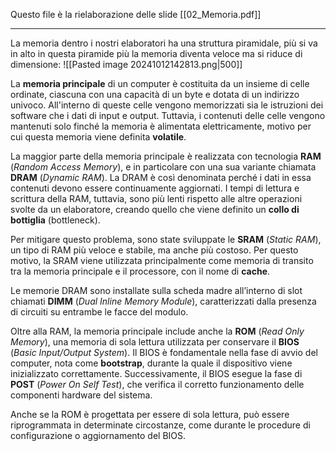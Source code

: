 Questo file è la rielaborazione delle slide [[02_Memoria.pdf]]

---

La memoria dentro i nostri elaboratori ha una struttura piramidale, più si va in alto in questa piramide più la memoria diventa veloce ma si riduce di dimensione:
![[Pasted image 20241012142813.png|500]]

La **memoria principale** di un computer è costituita da un insieme di celle ordinate, ciascuna con una capacità di un byte e dotata di un indirizzo univoco. All'interno di queste celle vengono memorizzati sia le istruzioni dei software che i dati di input e output. Tuttavia, i contenuti delle celle vengono mantenuti solo finché la memoria è alimentata elettricamente, motivo per cui questa memoria viene definita **volatile**.

La maggior parte della memoria principale è realizzata con tecnologia **RAM** (_Random Access Memory_), e in particolare con una sua variante chiamata **DRAM** (_Dynamic RAM_). La DRAM è così denominata perché i dati in essa contenuti devono essere continuamente aggiornati. I tempi di lettura e scrittura della RAM, tuttavia, sono più lenti rispetto alle altre operazioni svolte da un elaboratore, creando quello che viene definito un **collo di bottiglia** (bottleneck).

Per mitigare questo problema, sono state sviluppate le **SRAM** (_Static RAM_), un tipo di RAM più veloce e stabile, ma anche più costoso. Per questo motivo, la SRAM viene utilizzata principalmente come memoria di transito tra la memoria principale e il processore, con il nome di **cache**.

Le memorie DRAM sono installate sulla scheda madre all’interno di slot chiamati **DIMM** (_Dual Inline Memory Module_), caratterizzati dalla presenza di circuiti su entrambe le facce del modulo.

Oltre alla RAM, la memoria principale include anche la **ROM** (_Read Only Memory_), una memoria di sola lettura utilizzata per conservare il **BIOS** (_Basic Input/Output System_). Il BIOS è fondamentale nella fase di avvio del computer, nota come **bootstrap**, durante la quale il dispositivo viene inizializzato correttamente. Successivamente, il BIOS esegue la fase di **POST** (_Power On Self Test_), che verifica il corretto funzionamento delle componenti hardware del sistema.

Anche se la ROM è progettata per essere di sola lettura, può essere riprogrammata in determinate circostanze, come durante le procedure di configurazione o aggiornamento del BIOS.
